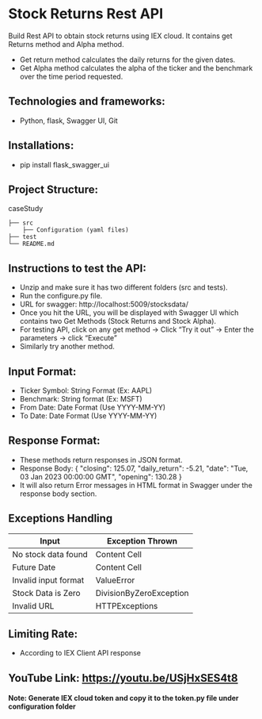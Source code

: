 # Stock Returns Rest API
Build Rest API to obtain stock returns using IEX cloud. It contains get Returns method and Alpha method.
* Get return method  calculates the daily returns for the given dates.
* Get Alpha method calculates the alpha of the ticker and the benchmark over the time period requested.

## Technologies and frameworks:
* Python, flask, Swagger UI, Git 

## Installations:
* pip install flask_swagger_ui

## Project Structure:

caseStudy
    
    ├── src  
        ├── Configuration (yaml files)
    ├── test 
    └── README.md

 
## Instructions to test the API:
* Unzip and make sure it has two different folders (src and tests). 
* Run the configure.py file.
* URL for swagger: http://localhost:5009/stocksdata/ 
* Once you hit the URL, you will be displayed with Swagger UI which contains two Get Methods (Stock Returns and Stock Alpha).
* For testing API, click on any get method -> Click “Try it out” -> Enter the parameters -> click “Execute”
* Similarly try another method.

## Input Format:
* Ticker Symbol: String Format (Ex: AAPL)
* Benchmark: String format (Ex: MSFT)
* From Date: Date Format (Use YYYY-MM-YY)
* To Date: Date Format (Use YYYY-MM-YY)
## Response Format: 
* These methods return responses in JSON format.
* Response Body: { "closing": 125.07, "daily_return": -5.21, "date": "Tue, 03 Jan 2023 00:00:00 GMT", "opening": 130.28 }
* It will also return Error messages in HTML format in Swagger under the response body section.

## Exceptions Handling

|         Input        |     Exception Thrown    |
| ---------------------| ----------------------- |
| No stock data found  | Content Cell            |
| Future Date          | Content Cell            |
| Invalid input format | ValueError              | 
| Stock Data is Zero   | DivisionByZeroException |
| Invalid URL          | HTTPExceptions          |


## Limiting Rate: 
* According to IEX Client API response

## YouTube Link: https://youtu.be/USjHxSES4t8

#### Note: Generate IEX cloud token and copy it to the token.py file under configuration folder



